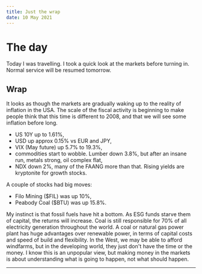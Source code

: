 ```yaml
---
title: Just the wrap
date: 10 May 2021
---
```


# The day

Today I was travelling. I took a quick look at the markets before turning in. 
Normal service will be resumed tomorrow.

## Wrap

It looks as though the markets are gradually waking up to the reality of inflation in the USA.
The scale of the fiscal activity is beginning to make people think that this time is different to 2008, 
and that we will see some inflation before long.

- US 10Y up to 1.61%,
- USD up approx 0.15% vs EUR and JPY,
- VIX (May future) up 5.7% to 19.3%,
- commodities start to wobble. Lumber down 3.8%, but after an insane run, metals strong, oil complex flat,
- NDX down 2%, many of the FAANG more than that. Rising yields are kryptonite for growth stocks. 

A couple of stocks had big moves:

- Filo Mining ($FIL) was up 10%,
- Peabody Coal ($BTU) was up 15.8%.

My instinct is that fossil fuels have hit a bottom. As ESG funds starve them of capital, the returns will increase. 
Coal is still responsible for 70% of all electricity generation throughout the world. 
A coal or natural gas power plant has huge advantages over renewable power, in terms of capital costs and speed of build and flexibility.
In the West, we may be able to afford windfarms, but in the developing world, they just don't have the time or the money.
I know this is an unpopular view, but making money in the markets is about understanding what is going to happen, not what should happen.

---
